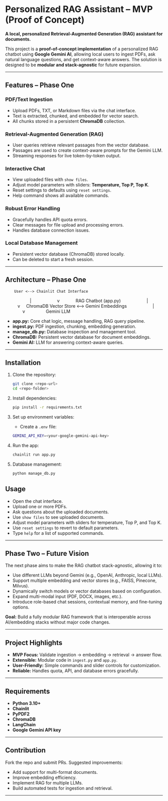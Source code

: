 # Personalized RAG Assistant – MVP (Proof of Concept)

**A local, personalized Retrieval-Augmented Generation (RAG) assistant for documents.**

This project is a **proof-of-concept implementation** of a personalized RAG chatbot using **Google Gemini AI**, allowing local users to ingest PDFs, ask natural language questions, and get context-aware answers. The solution is designed to be **modular and stack-agnostic** for future expansion.

---

## Features – Phase One

### PDF/Text Ingestion
- Upload PDFs, TXT, or Markdown files via the chat interface.
- Text is extracted, chunked, and embedded for vector search.
- All chunks stored in a persistent **ChromaDB** collection.

### Retrieval-Augmented Generation (RAG)
- User queries retrieve relevant passages from the vector database.
- Passages are used to create context-aware prompts for the Gemini LLM.
- Streaming responses for live token-by-token output.

### Interactive Chat
- View uploaded files with `show files`.
- Adjust model parameters with sliders: **Temperature, Top P, Top K**.
- Reset settings to defaults using `reset settings`.
- Help command shows all available commands.

### Robust Error Handling
- Gracefully handles API quota errors.
- Clear messages for file upload and processing errors.
- Handles database connection issues.

### Local Database Management
- Persistent vector database (ChromaDB) stored locally.
- Can be deleted to start a fresh session.

---

## Architecture – Phase One

        User <--> Chainlit Chat Interface
                    |
                    v
            RAG Chatbot (app.py)
                    |
                    v
    ChromaDB Vector Store <--> Gemini Embeddings
                    |
                    v
                Gemini LLM


* **app.py:** Core chat logic, message handling, RAG query pipeline.
* **ingest.py:** PDF ingestion, chunking, embedding generation.
* **manage_db.py:** Database inspection and management tool.
* **ChromaDB:** Persistent vector database for document embeddings.
* **Gemini AI:** LLM for answering context-aware queries.

---

## Installation

1.  Clone the repository:
    ```bash
    git clone <repo-url>
    cd <repo-folder>
    ```

2.  Install dependencies:
    ```bash
    pip install -r requirements.txt
    ```

3.  Set up environment variables:
    * Create a `.env` file:
    ```bash
    GEMINI_API_KEY=<your-google-gemini-api-key>
    ```

4.  Run the app:
    ```bash
    chainlit run app.py
    ```

5.  Database management:
    ```bash
    python manage_db.py
    ```

## Usage

* Open the chat interface.
* Upload one or more PDFs.
* Ask questions about the uploaded documents.
* Use `show files` to see uploaded documents.
* Adjust model parameters with sliders for temperature, Top P, and Top K.
* Use `reset settings` to revert to default parameters.
* Type `help` for a list of supported commands.

---

## Phase Two – Future Vision

The next phase aims to make the RAG chatbot stack-agnostic, allowing it to:

* Use different LLMs beyond Gemini (e.g., OpenAI, Anthropic, local LLMs).
* Support multiple embedding and vector stores (e.g., FAISS, Pinecone, Milvus).
* Dynamically switch models or vector databases based on configuration.
* Expand multi-modal input (PDF, DOCX, images, etc.).
* Introduce role-based chat sessions, contextual memory, and fine-tuning options.

**Goal:** Build a fully modular RAG framework that is interoperable across AI/embedding stacks without major code changes.

---

## Project Highlights

* **MVP Focus:** Validate ingestion → embedding → retrieval → answer flow.
* **Extensible:** Modular code in `ingest.py` and `app.py`.
* **User-Friendly:** Simple commands and slider controls for customization.
* **Reliable:** Handles quota, API, and database errors gracefully.

---

## Requirements

* **Python 3.10+**
* **Chainlit**
* **PyPDF2**
* **ChromaDB**
* **LangChain**
* **Google Gemini API key**

---

## Contribution

Fork the repo and submit PRs. Suggested improvements:

* Add support for multi-format documents.
* Improve embedding efficiency.
* Implement RAG for multiple LLMs.
* Build automated tests for ingestion and retrieval.

---